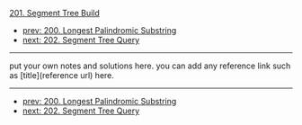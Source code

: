 [201. Segment Tree Build](http://www.lintcode.com/problem/segment-tree-build)

- [prev: 200. Longest Palindromic Substring](200-longest-palindromic-substring.md)
- [next: 202. Segment Tree Query](202-segment-tree-query.md)

---

put your own notes and solutions here.
you can add any reference link such as [title](reference url) here.

---

- [prev: 200. Longest Palindromic Substring](200-longest-palindromic-substring.md)
- [next: 202. Segment Tree Query](202-segment-tree-query.md)
